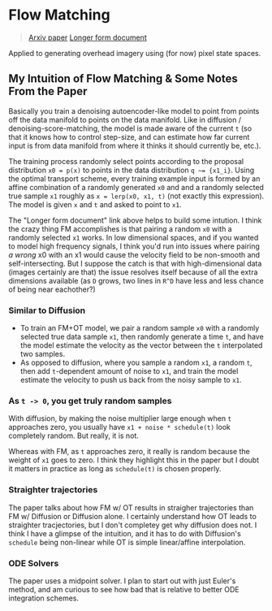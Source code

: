 # Flow Matching

> [Arxiv paper](https://arxiv.org/pdf/2210.02747)
> [Longer form document](https://scontent-iad3-1.xx.fbcdn.net/v/t39.2365-6/469963300_2320719918292896_7950025307614718519_n.pdf?_nc_cat=108&ccb=1-7&_nc_sid=3c67a6&_nc_ohc=-9E3TOQyAosQ7kNvgHKbDJm&_nc_zt=14&_nc_ht=scontent-iad3-1.xx&_nc_gid=AKfHjk5atjiPuU_uAXtA3L5&oh=00_AYD2IDG9Cc314P8-9CS34AFBdvXkM4LMR5Y7IcZWx0tqTg&oe=6788F042)

Applied to generating overhead imagery using (for now) pixel state spaces.

## My Intuition of Flow Matching & Some Notes From the Paper

Basically you train a denoising autoencoder-like model to point from points off the data manifold to points on the data manifold. Like in diffusion / denoising-score-matching, the model is made aware of the current `t` (so that it knows how to control step-size, and can estimate how far current input is from data manifold from where it thinks it should currently be, etc.).

The training process randomly select points according to the proposal distribution `x0 = p(x)` to points in the data distribution `q ~= {x1_i}`. Using the optimal transport scheme, every training example input is formed by an affine combination of a randomly generated `x0` and and a randomly selected true sample `x1` roughly as `x = lerp(x0, x1, t)` (not exactly this expression). The model is given `x` and `t` and asked to point to `x1`.

The "Longer form document" link above helps to build some intution. I think the crazy thing FM accomplishes is that pairing a random `x0` with a randomly selected `x1` works. In low dimensional spaces, and if you wanted to model high frequency signals, I think you'd run into issues where pairing *a wrong* x0 with an x1 would cause the velocity field to be non-smooth and self-intersecting. But I suppose the catch is that with high-dimensional data (images certainly are that) the issue resolves itself because of all the extra dimensions available (as `D` grows, two lines in `R^D` have less and less chance of being near eachother?)


### Similar to Diffusion
 - To train an FM+OT model, we pair a random sample `x0` with a randomly selected true data sample `x1`, then randomly generate a time `t`, and have the model estimate the velocity as the vector between the `t` interpolated two samples.
 - As opposed to diffusion, where you sample a random `x1`, a random `t`, then add `t`-dependent amount of noise to `x1`, and train the model estimate the velocity to push us back from the noisy sample to `x1`.

### As `t -> 0`, you get truly random samples
With diffusion, by making the noise multiplier large enough when `t` approaches zero, you usually have `x1 + noise * schedule(t)` look completely random. But really, it is not.

Whereas with FM, as `t` approaches zero, it really is random because the weight of `x1` goes to zero.
I think they highlight this in the paper but I doubt it matters in practice as long as `schedule(t)` is chosen properly.

### Straighter trajectories
The paper talks about how FM w/ OT results in straigher trajectories than FM w/ Diffusion or Diffusion alone. I certainly understand how OT leads to straighter tracjectories, but I don't completey get why diffusion does not. I think I have a glimpse of the intuition, and it has to do with Diffusion's `schedule` being non-linear while OT is simple linear/affine interpolation.

### ODE Solvers
The paper uses a midpoint solver. I plan to start out with just Euler's method, and am curious to see how bad that is relative to better ODE integration schemes.
